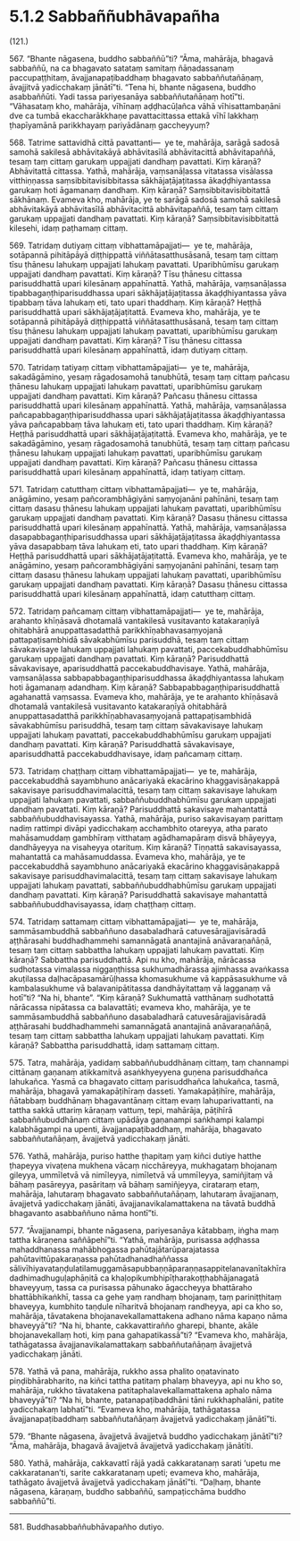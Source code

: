 

# 5.1.2 Sabbaññubhāvapañha




(121.)

567\. “Bhante nāgasena, buddho sabbaññū”ti? “Āma, mahārāja, bhagavā sabbaññū, na ca bhagavato satataṃ samitaṃ ñāṇadassanaṃ paccupaṭṭhitaṃ, āvajjanapaṭibaddhaṃ bhagavato sabbaññutañāṇaṃ, āvajjitvā yadicchakaṃ jānātī”ti. “Tena hi, bhante nāgasena, buddho asabbaññūti. Yadi tassa pariyesanāya sabbaññutañāṇaṃ hotī”ti. “Vāhasataṃ kho, mahārāja, vīhīnaṃ aḍḍhacūḷañca vāhā vīhisattambaṇāni dve ca tumbā ekaccharākkhaṇe pavattacittassa ettakā vīhī lakkhaṃ ṭhapīyamānā parikkhayaṃ pariyādānaṃ gaccheyyuṃ?

568\. Tatrime sattavidhā cittā pavattanti—  ye te, mahārāja, sarāgā sadosā samohā sakilesā abhāvitakāyā abhāvitasīlā abhāvitacittā abhāvitapaññā, tesaṃ taṃ cittaṃ garukaṃ uppajjati dandhaṃ pavattati. Kiṃ kāraṇā? Abhāvitattā cittassa. Yathā, mahārāja, vaṃsanāḷassa vitatassa visālassa vitthiṇṇassa saṃsibbitavisibbitassa sākhājaṭājaṭitassa ākaḍḍhiyantassa garukaṃ hoti āgamanaṃ dandhaṃ. Kiṃ kāraṇā? Saṃsibbitavisibbitattā sākhānaṃ. Evameva kho, mahārāja, ye te sarāgā sadosā samohā sakilesā abhāvitakāyā abhāvitasīlā abhāvitacittā abhāvitapaññā, tesaṃ taṃ cittaṃ garukaṃ uppajjati dandhaṃ pavattati. Kiṃ kāraṇā? Saṃsibbitavisibbitattā kilesehi, idaṃ paṭhamaṃ cittaṃ.

569\. Tatridaṃ dutiyaṃ cittaṃ vibhattamāpajjati—  ye te, mahārāja, sotāpannā pihitāpāyā diṭṭhippattā viññātasatthusāsanā, tesaṃ taṃ cittaṃ tīsu ṭhānesu lahukaṃ uppajjati lahukaṃ pavattati. Uparibhūmīsu garukaṃ uppajjati dandhaṃ pavattati. Kiṃ kāraṇā? Tīsu ṭhānesu cittassa parisuddhattā upari kilesānaṃ appahīnattā. Yathā, mahārāja, vaṃsanāḷassa tipabbagaṇṭhiparisuddhassa upari sākhājaṭājaṭitassa ākaḍḍhiyantassa yāva tipabbaṃ tāva lahukaṃ eti, tato upari thaddhaṃ. Kiṃ kāraṇā? Heṭṭhā parisuddhattā upari sākhājaṭājaṭitattā. Evameva kho, mahārāja, ye te sotāpannā pihitāpāyā diṭṭhippattā viññātasatthusāsanā, tesaṃ taṃ cittaṃ tīsu ṭhānesu lahukaṃ uppajjati lahukaṃ pavattati, uparibhūmīsu garukaṃ uppajjati dandhaṃ pavattati. Kiṃ kāraṇā? Tīsu ṭhānesu cittassa parisuddhattā upari kilesānaṃ appahīnattā, idaṃ dutiyaṃ cittaṃ.

570\. Tatridaṃ tatiyaṃ cittaṃ vibhattamāpajjati—  ye te, mahārāja, sakadāgāmino, yesaṃ rāgadosamohā tanubhūtā, tesaṃ taṃ cittaṃ pañcasu ṭhānesu lahukaṃ uppajjati lahukaṃ pavattati, uparibhūmīsu garukaṃ uppajjati dandhaṃ pavattati. Kiṃ kāraṇā? Pañcasu ṭhānesu cittassa parisuddhattā upari kilesānaṃ appahīnattā. Yathā, mahārāja, vaṃsanāḷassa pañcapabbagaṇṭhiparisuddhassa upari sākhājaṭājaṭitassa ākaḍḍhiyantassa yāva pañcapabbaṃ tāva lahukaṃ eti, tato upari thaddhaṃ. Kiṃ kāraṇā? Heṭṭhā parisuddhattā upari sākhājaṭājaṭitattā. Evameva kho, mahārāja, ye te sakadāgāmino, yesaṃ rāgadosamohā tanubhūtā, tesaṃ taṃ cittaṃ pañcasu ṭhānesu lahukaṃ uppajjati lahukaṃ pavattati, uparibhūmīsu garukaṃ uppajjati dandhaṃ pavattati. Kiṃ kāraṇā? Pañcasu ṭhānesu cittassa parisuddhattā upari kilesānaṃ appahīnattā, idaṃ tatiyaṃ cittaṃ.

571\. Tatridaṃ catutthaṃ cittaṃ vibhattamāpajjati—  ye te, mahārāja, anāgāmino, yesaṃ pañcorambhāgiyāni saṃyojanāni pahīnāni, tesaṃ taṃ cittaṃ dasasu ṭhānesu lahukaṃ uppajjati lahukaṃ pavattati, uparibhūmīsu garukaṃ uppajjati dandhaṃ pavattati. Kiṃ kāraṇā? Dasasu ṭhānesu cittassa parisuddhattā upari kilesānaṃ appahīnattā. Yathā, mahārāja, vaṃsanāḷassa dasapabbagaṇṭhiparisuddhassa upari sākhājaṭājaṭitassa ākaḍḍhiyantassa yāva dasapabbaṃ tāva lahukaṃ eti, tato upari thaddhaṃ. Kiṃ kāraṇā? Heṭṭhā parisuddhattā upari sākhājaṭājaṭitattā. Evameva kho, mahārāja, ye te anāgāmino, yesaṃ pañcorambhāgiyāni saṃyojanāni pahīnāni, tesaṃ taṃ cittaṃ dasasu ṭhānesu lahukaṃ uppajjati lahukaṃ pavattati, uparibhūmīsu garukaṃ uppajjati dandhaṃ pavattati. Kiṃ kāraṇā? Dasasu ṭhānesu cittassa parisuddhattā upari kilesānaṃ appahīnattā, idaṃ catutthaṃ cittaṃ.

572\. Tatridaṃ pañcamaṃ cittaṃ vibhattamāpajjati—  ye te, mahārāja, arahanto khīṇāsavā dhotamalā vantakilesā vusitavanto katakaraṇīyā ohitabhārā anuppattasadatthā parikkhīṇabhavasaṃyojanā pattapaṭisambhidā sāvakabhūmīsu parisuddhā, tesaṃ taṃ cittaṃ sāvakavisaye lahukaṃ uppajjati lahukaṃ pavattati, paccekabuddhabhūmīsu garukaṃ uppajjati dandhaṃ pavattati. Kiṃ kāraṇā? Parisuddhattā sāvakavisaye, aparisuddhattā paccekabuddhavisaye. Yathā, mahārāja, vaṃsanāḷassa sabbapabbagaṇṭhiparisuddhassa ākaḍḍhiyantassa lahukaṃ hoti āgamanaṃ adandhaṃ. Kiṃ kāraṇā? Sabbapabbagaṇṭhiparisuddhattā agahanattā vaṃsassa. Evameva kho, mahārāja, ye te arahanto khīṇāsavā dhotamalā vantakilesā vusitavanto katakaraṇīyā ohitabhārā anuppattasadatthā parikkhīṇabhavasaṃyojanā pattapaṭisambhidā sāvakabhūmīsu parisuddhā, tesaṃ taṃ cittaṃ sāvakavisaye lahukaṃ uppajjati lahukaṃ pavattati, paccekabuddhabhūmīsu garukaṃ uppajjati dandhaṃ pavattati. Kiṃ kāraṇā? Parisuddhattā sāvakavisaye, aparisuddhattā paccekabuddhavisaye, idaṃ pañcamaṃ cittaṃ.

573\. Tatridaṃ chaṭṭhaṃ cittaṃ vibhattamāpajjati—  ye te, mahārāja, paccekabuddhā sayambhuno anācariyakā ekacārino khaggavisāṇakappā sakavisaye parisuddhavimalacittā, tesaṃ taṃ cittaṃ sakavisaye lahukaṃ uppajjati lahukaṃ pavattati, sabbaññubuddhabhūmīsu garukaṃ uppajjati dandhaṃ pavattati. Kiṃ kāraṇā? Parisuddhattā sakavisaye mahantattā sabbaññubuddhavisayassa. Yathā, mahārāja, puriso sakavisayaṃ parittaṃ nadiṃ rattimpi divāpi yadicchakaṃ acchambhito otareyya, atha parato mahāsamuddaṃ gambhīraṃ vitthataṃ agādhamapāraṃ disvā bhāyeyya, dandhāyeyya na visaheyya otarituṃ. Kiṃ kāraṇā? Tiṇṇattā sakavisayassa, mahantattā ca mahāsamuddassa. Evameva kho, mahārāja, ye te paccekabuddhā sayambhuno anācariyakā ekacārino khaggavisāṇakappā sakavisaye parisuddhavimalacittā, tesaṃ taṃ cittaṃ sakavisaye lahukaṃ uppajjati lahukaṃ pavattati, sabbaññubuddhabhūmīsu garukaṃ uppajjati dandhaṃ pavattati. Kiṃ kāraṇā? Parisuddhattā sakavisaye mahantattā sabbaññubuddhavisayassa, idaṃ chaṭṭhaṃ cittaṃ.

574\. Tatridaṃ sattamaṃ cittaṃ vibhattamāpajjati—  ye te, mahārāja, sammāsambuddhā sabbaññuno dasabaladharā catuvesārajjavisāradā aṭṭhārasahi buddhadhammehi samannāgatā anantajinā anāvaraṇañāṇā, tesaṃ taṃ cittaṃ sabbattha lahukaṃ uppajjati lahukaṃ pavattati. Kiṃ kāraṇā? Sabbattha parisuddhattā. Api nu kho, mahārāja, nārācassa sudhotassa vimalassa niggaṇṭhissa sukhumadhārassa ajimhassa avaṅkassa akuṭilassa daḷhacāpasamārūḷhassa khomasukhume vā kappāsasukhume vā kambalasukhume vā balavanipātitassa dandhāyitattaṃ vā lagganaṃ vā hotī”ti? “Na hi, bhante”. “Kiṃ kāraṇā? Sukhumattā vatthānaṃ sudhotattā nārācassa nipātassa ca balavattāti; evameva kho, mahārāja, ye te sammāsambuddhā sabbaññuno dasabaladharā catuvesārajjavisāradā aṭṭhārasahi buddhadhammehi samannāgatā anantajinā anāvaraṇañāṇā, tesaṃ taṃ cittaṃ sabbattha lahukaṃ uppajjati lahukaṃ pavattati. Kiṃ kāraṇā? Sabbattha parisuddhattā, idaṃ sattamaṃ cittaṃ.

575\. Tatra, mahārāja, yadidaṃ sabbaññubuddhānaṃ cittaṃ, taṃ channampi cittānaṃ gaṇanaṃ atikkamitvā asaṅkhyeyyena guṇena parisuddhañca lahukañca. Yasmā ca bhagavato cittaṃ parisuddhañca lahukañca, tasmā, mahārāja, bhagavā yamakapāṭihīraṃ dasseti. Yamakapāṭihīre, mahārāja, ñātabbaṃ buddhānaṃ bhagavantānaṃ cittaṃ evaṃ lahuparivattanti, na tattha sakkā uttariṃ kāraṇaṃ vattuṃ, tepi, mahārāja, pāṭihīrā sabbaññubuddhānaṃ cittaṃ upādāya gaṇanampi saṅkhampi kalampi kalabhāgampi na upenti, āvajjanapaṭibaddhaṃ, mahārāja, bhagavato sabbaññutañāṇaṃ, āvajjetvā yadicchakaṃ jānāti.

576\. Yathā, mahārāja, puriso hatthe ṭhapitaṃ yaṃ kiñci dutiye hatthe ṭhapeyya vivaṭena mukhena vācaṃ nicchāreyya, mukhagataṃ bhojanaṃ gileyya, ummīletvā vā nimīleyya, nimīletvā vā ummīleyya, samiñjitaṃ vā bāhaṃ pasāreyya, pasāritaṃ vā bāhaṃ samiñjeyya, cirataraṃ etaṃ, mahārāja, lahutaraṃ bhagavato sabbaññutañāṇaṃ, lahutaraṃ āvajjanaṃ, āvajjetvā yadicchakaṃ jānāti, āvajjanavikalamattakena na tāvatā buddhā bhagavanto asabbaññuno nāma hontī”ti.

577\. “Āvajjanampi, bhante nāgasena, pariyesanāya kātabbaṃ, iṅgha maṃ tattha kāraṇena saññāpehī”ti. “Yathā, mahārāja, purisassa aḍḍhassa mahaddhanassa mahābhogassa pahūtajātarūparajatassa pahūtavittūpakaraṇassa pahūtadhanadhaññassa sālivīhiyavataṇḍulatilamuggamāsapubbaṇṇāparaṇṇasappitelanavanītakhīradadhimadhuguḷaphāṇitā ca khaḷopikumbhipīṭharakoṭṭhabhājanagatā bhaveyyuṃ, tassa ca purisassa pāhunako āgaccheyya bhattāraho bhattābhikaṅkhī, tassa ca gehe yaṃ randhaṃ bhojanaṃ, taṃ pariniṭṭhitaṃ bhaveyya, kumbhito taṇḍule nīharitvā bhojanaṃ randheyya, api ca kho so, mahārāja, tāvatakena bhojanavekallamattakena adhano nāma kapaṇo nāma bhaveyyā”ti? “Na hi, bhante, cakkavattirañño gharepi, bhante, akāle bhojanavekallaṃ hoti, kiṃ pana gahapatikassā”ti? “Evameva kho, mahārāja, tathāgatassa āvajjanavikalamattakaṃ sabbaññutañāṇaṃ āvajjetvā yadicchakaṃ jānāti.

578\. Yathā vā pana, mahārāja, rukkho assa phalito oṇatavinato piṇḍibhārabharito, na kiñci tattha patitaṃ phalaṃ bhaveyya, api nu kho so, mahārāja, rukkho tāvatakena patitaphalavekallamattakena aphalo nāma bhaveyyā”ti? “Na hi, bhante, patanapaṭibaddhāni tāni rukkhaphalāni, patite yadicchakaṃ labhatī”ti. “Evameva kho, mahārāja, tathāgatassa āvajjanapaṭibaddhaṃ sabbaññutañāṇaṃ āvajjetvā yadicchakaṃ jānātī”ti.

579\. “Bhante nāgasena, āvajjetvā āvajjetvā buddho yadicchakaṃ jānātī”ti? “Āma, mahārāja, bhagavā āvajjetvā āvajjetvā yadicchakaṃ jānātīti.

580\. Yathā, mahārāja, cakkavattī rājā yadā cakkaratanaṃ sarati ‘upetu me cakkaratanan’ti, sarite cakkaratanaṃ upeti; evameva kho, mahārāja, tathāgato āvajjetvā āvajjetvā yadicchakaṃ jānātī”ti. “Daḷhaṃ, bhante nāgasena, kāraṇaṃ, buddho sabbaññū, sampaṭicchāma buddho sabbaññū”ti.

---

581\. Buddhasabbaññubhāvapañho dutiyo.





